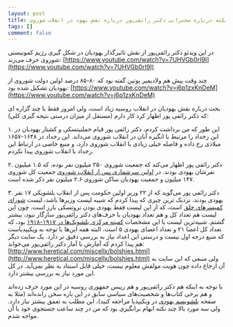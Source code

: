 ```yaml
---
layout: post
title: چند نکته درباره سخنرانی دکتر رائفی‌پور درباره نقش یهود در انقلاب شوروی
tags: []
comment: false
---
```


در این ویدئو دکتر رائفی‌پور از نقش تاثیرگذار یهودیان در شکل گیری رژیم کمونیستی
شوروی حرف می‌زند: [https://www.youtube.com/watch?v=7UHVGb0rI9I](https://www.youtube.com/watch?v=7UHVGb0rI9I)

چند وقت پیش هم ولادیمیر پوتین گفته بود که ۸۰-۸۵ درصد اولین دولت شوروی از یهودیان
تشکیل شده بود: [https://www.youtube.com/watch?v=j6p1zxKnDeM](https://www.youtube.com/watch?v=j6p1zxKnDeM)

بحث درباره نقش یهودیان در انقلاب روسیه زیاد است، ولی امروز فقط با چند گزاره ای که
دکتر رائفی پور اظهار کرد کار دارم (مستقل از میزان درستی نتیجه گیری کلی):

۱. این طور که من برداشت کردم، دکتر رائفی پور قیام خملنیتسکی و کشتار یهودیان در
این رخداد را مرتبط با انگیزه آنان در انقلاب شوروی می‌داند. این رخداد در ۱۶۴۸-۱۶۵۷
میلادی رخ داده و فاصله خیلی زیادی با انقلاب شوروی دارد، و منبع خاصی در ارتباط این
رخداد با انقلاب شوروی پیدا نکردم.

۲. دکتر رائفی پور اظهار می‌کند که جمعیت شوروی ۲۵۰ میلیون نفر بوده، که ۱.۵ میلیون
نفرشان یهودی بودند. در [اولین سرشماری پس از انقلاب شوروی](https://en.wikipedia.org/wiki/First_All-Union_Census_of_the_Soviet_Union)
جمعیت کل شوروی ۱۴۷ میلیون و جمعیت یهودیان ساکن شوروی ۲.۶ میلیون نفر ذکر شده است.

۳. دکتر رائفی پور می‌گوید که از ۲۲ وزیر اولین حکومت پس از انقلاب بلشویکی ۱۷ نفر
یهودی بودند. نزدیک ترین چیزی که پیدا کردم که شبیه لیست وزیرها باشد، لیست
[شورای کمیسرهای خلق](https://en.wikipedia.org/wiki/Council_of_People%27s_Commissars)
است، که از این لیست فقط یهودی بودن تروتسکی بارز است. چون این لیست هم تعداد کل و
هم تعداد یهودیان با حرف‌های دکتر رائفی‌پور سازگار نبود، بیشتر گشتم. شبیه‌ترین لیست
با این مشخصات [کمیته مرکزی بلشویک‌ها در ۱۹۱۷-۱۹۱۸](https://en.wikipedia.org/wiki/Central_Committee_elected_by_the_6th_Congress_of_the_Russian_Social_Democratic_Labour_Party_(Bolsheviks))
بود، که تعداد کل اعضا ۲۱ و تعداد اعضای یهودی ۵ است. البته همه این‌ها با توجه به
ویکیپدیاست که منبع درجه اول نیست و درستی این اعداد نیاز به بررسی دقیق تر دارد.
یک سایت دیگر هم پیدا کردم که آمارش با آمار دکتر رائفی‌پور می‌خواند: [http://www.heretical.com/miscellx/bolshies.html](http://www.heretical.com/miscellx/bolshies.html)
ولی منبعی که این سایت به آن ارجاع داده چون هویت مولفش معلوم نیست، خیلی قابل استناد
به نظر نمی‌آید. در کل این مورد نیاز به بررسی بیشتر دارد.

با توجه به اینکه هم دکتر رائفی‌پور و هم رییس جمهوری روسیه در این مورد حرف زده‌اند و هم
برخی کتاب‌ها و شخصیت‌های سیاسی سابق در این باره سخن رانده‌اند (مثلا به صفحه
[بلشویسم یهودی](https://en.wikipedia.org/wiki/Jewish_Bolshevism) در ویکیپدیا 
مراجعه کنید)، این مطلب به تعمق بیشتر نیاز دارد. ولی سه مورد بالا چند نکته ابهام
برانگیزی بود که من در چند ساعت جستجوی خود با آن مواجه شدم.

